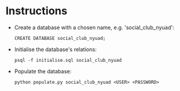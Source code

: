 # Instructions

* Create a database with a chosen name, e.g. 'social\_club\_nyuad':
	```
	CREATE DATABASE social_club_nyuad;
	```

* Initialise the database's relations:
	```
	psql -f initialise.sql social_club_nyuad
	```

* Populate the database:
	```	
	python populate.py social_club_nyuad <USER> <PASSWORD>
	```

